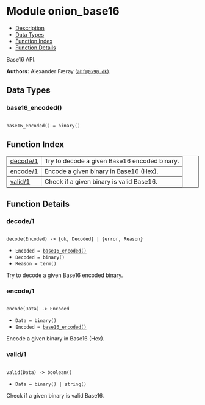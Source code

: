 

# Module onion_base16 #
* [Description](#description)
* [Data Types](#types)
* [Function Index](#index)
* [Function Details](#functions)

Base16 API.

__Authors:__ Alexander Færøy ([`ahf@0x90.dk`](mailto:ahf@0x90.dk)).

<a name="types"></a>

## Data Types ##




### <a name="type-base16_encoded">base16_encoded()</a> ###


<pre><code>
base16_encoded() = binary()
</code></pre>

<a name="index"></a>

## Function Index ##


<table width="100%" border="1" cellspacing="0" cellpadding="2" summary="function index"><tr><td valign="top"><a href="#decode-1">decode/1</a></td><td>Try to decode a given Base16 encoded binary.</td></tr><tr><td valign="top"><a href="#encode-1">encode/1</a></td><td>Encode a given binary in Base16 (Hex).</td></tr><tr><td valign="top"><a href="#valid-1">valid/1</a></td><td>Check if a given binary is valid Base16.</td></tr></table>


<a name="functions"></a>

## Function Details ##

<a name="decode-1"></a>

### decode/1 ###

<pre><code>
decode(Encoded) -&gt; {ok, Decoded} | {error, Reason}
</code></pre>

<ul class="definitions"><li><code>Encoded = <a href="#type-base16_encoded">base16_encoded()</a></code></li><li><code>Decoded = binary()</code></li><li><code>Reason = term()</code></li></ul>

Try to decode a given Base16 encoded binary.

<a name="encode-1"></a>

### encode/1 ###

<pre><code>
encode(Data) -&gt; Encoded
</code></pre>

<ul class="definitions"><li><code>Data = binary()</code></li><li><code>Encoded = <a href="#type-base16_encoded">base16_encoded()</a></code></li></ul>

Encode a given binary in Base16 (Hex).

<a name="valid-1"></a>

### valid/1 ###

<pre><code>
valid(Data) -&gt; boolean()
</code></pre>

<ul class="definitions"><li><code>Data = binary() | string()</code></li></ul>

Check if a given binary is valid Base16.

